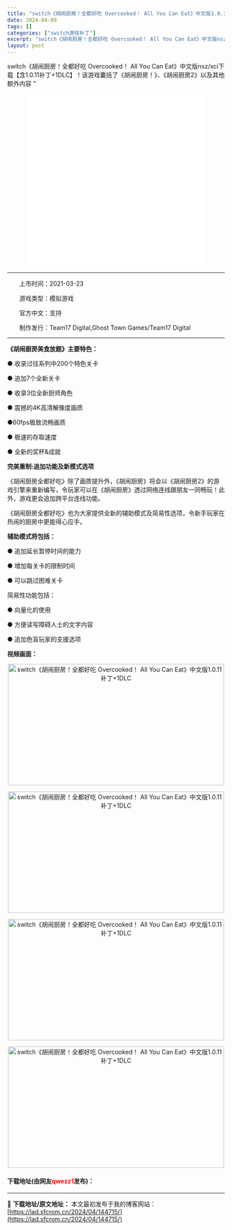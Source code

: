 ```yaml
---
title: "switch《胡闹厨房！全都好吃 Overcooked！ All You Can Eat》中文版1.0.11补丁+1DLC"
date: 2024-04-09
tags: []
categories: ["switch游戏补丁"]
excerpt: "switch《胡闹厨房！全都好吃 Overcooked！ All You Can Eat》中文版nsz/xci下载【含1.0.11补丁+1DLC】！该游戏囊括了《胡闹厨房！》、《胡闹厨房2》以及其他额外内容 &rdquo; 　　上市时间：2021-03-23 　　游戏类型：模拟游戏 　　官方中文：支&hellip;"
layout: post
---
```


 <p>switch《胡闹厨房！全都好吃 Overcooked！ All You Can Eat》中文版nsz/xci下载【含1.0.11补丁+1DLC】！该游戏囊括了《胡闹厨房！》、《胡闹厨房2》以及其他额外内容 &rdquo;</p> <p style="text-align: center;"><iframe allowfullscreen="true" border="0" frameborder="0" framespacing="0" height="400" scrolling="no" src="//player.bilibili.com/player.html?aid=801653184&amp;bvid=BV18y4y1E7EJ&amp;cid=298131271&amp;page=1" width="410"></iframe></p> <hr /> <p>　　上市时间：2021-03-23</p> <p>　　游戏类型：模拟游戏</p> <p>　　官方中文：支持</p> <p>　　制作发行：Team17 Digital,Ghost Town Games/Team17 Digital</p> <hr /> <p><strong>《胡闹厨房美食放题》主要特色：</strong></p> <p>● 收录过往系列中200个特色关卡</p> <p>● 追加7个全新关卡</p> <p>● 收录3位全新厨师角色</p> <p>● 震撼的4K高清解像度画质</p> <p>●60fps极致流畅画质</p> <p>● 极速的存取速度</p> <p>● 全新的奖杯&amp;成就</p> <p><strong>完美重制:追加功能及新模式选项</strong></p> <p>《胡闹厨房全都好吃》除了画质提升外，《胡闹厨房》将会以《胡闹厨房2》的游戏引擎来重新编写，令玩家可以在《胡闹厨房》透过网络连线跟朋友一同畅玩！此外，游戏更会追加跨平台连线功能。</p> <p>《胡闹厨房全都好吃》也为大家提供全新的辅助模式及简易性选项，令新手玩家在热闹的厨房中更能得心应手。</p> <p><strong>辅助模式将包括：</strong></p> <p>● 追加延长暂停时间的能力</p> <p>● 增加每关卡的限制时间</p> <p>● 可以跳过困难关卡</p> <p>简易性功能包括：</p> <p>● 向量化的使用</p> <p>● 方便读写障碍人士的文字内容</p> <p>● 追加色盲玩家的支援选项</p> <p><strong>视频画面：</strong></p> <p align="center"><img src="https://lad.sfcrom.cn/wp-content/uploads/2024/04/20240409_6615484e59e88.jpg" style="height: 281px; width: 500px;" alt="switch《胡闹厨房！全都好吃 Overcooked！ All You Can Eat》中文版1.0.11补丁+1DLC" /></p> <p align="center"><img src="https://lad.sfcrom.cn/wp-content/uploads/2024/04/20240409_6615484e954dc.jpg" style="height: 281px; width: 500px;" alt="switch《胡闹厨房！全都好吃 Overcooked！ All You Can Eat》中文版1.0.11补丁+1DLC" /></p> <p align="center"><img src="https://lad.sfcrom.cn/wp-content/uploads/2024/04/20240409_6615484ec59ba.jpg" style="height: 281px; width: 500px;" alt="switch《胡闹厨房！全都好吃 Overcooked！ All You Can Eat》中文版1.0.11补丁+1DLC" /></p> <p align="center"><img src="https://lad.sfcrom.cn/wp-content/uploads/2024/04/20240409_6615484f0d1d3.jpg" style="height: 281px; width: 500px;" alt="switch《胡闹厨房！全都好吃 Overcooked！ All You Can Eat》中文版1.0.11补丁+1DLC" /></p> <p><h4>下载地址(由网友<font color="red">qwezz1</font>发布)：</h4></p> 

---
📖 **下载地址/原文地址：** 本文最初发布于我的博客网站：[https://lad.sfcrom.cn/2024/04/144715/](https://lad.sfcrom.cn/2024/04/144715/)
